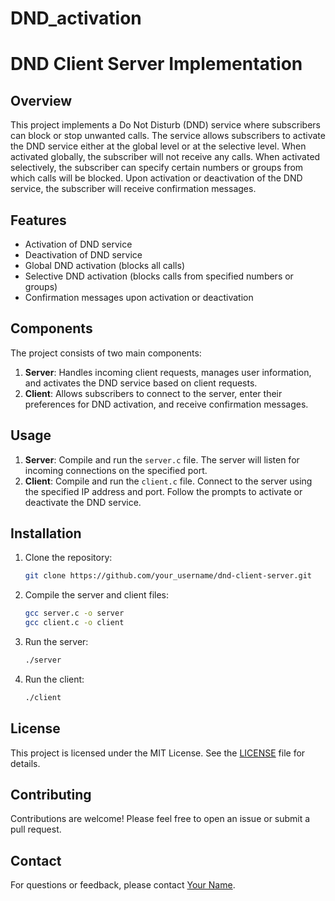 # DND_activation
# DND Client Server Implementation

## Overview
This project implements a Do Not Disturb (DND) service where subscribers can block or stop unwanted calls. The service allows subscribers to activate the DND service either at the global level or at the selective level. When activated globally, the subscriber will not receive any calls. When activated selectively, the subscriber can specify certain numbers or groups from which calls will be blocked. Upon activation or deactivation of the DND service, the subscriber will receive confirmation messages.

## Features
- Activation of DND service
- Deactivation of DND service
- Global DND activation (blocks all calls)
- Selective DND activation (blocks calls from specified numbers or groups)
- Confirmation messages upon activation or deactivation

## Components
The project consists of two main components:
1. **Server**: Handles incoming client requests, manages user information, and activates the DND service based on client requests.
2. **Client**: Allows subscribers to connect to the server, enter their preferences for DND activation, and receive confirmation messages.

## Usage
1. **Server**: Compile and run the `server.c` file. The server will listen for incoming connections on the specified port.
2. **Client**: Compile and run the `client.c` file. Connect to the server using the specified IP address and port. Follow the prompts to activate or deactivate the DND service.

## Installation
1. Clone the repository:
    ```bash
    git clone https://github.com/your_username/dnd-client-server.git
    ```
2. Compile the server and client files:
    ```bash
    gcc server.c -o server
    gcc client.c -o client
    ```
3. Run the server:
    ```bash
    ./server
    ```
4. Run the client:
    ```bash
    ./client
    ```

## License
This project is licensed under the MIT License. See the [LICENSE](LICENSE) file for details.

## Contributing
Contributions are welcome! Please feel free to open an issue or submit a pull request.

## Contact
For questions or feedback, please contact [Your Name](mailto:your_email@example.com).

